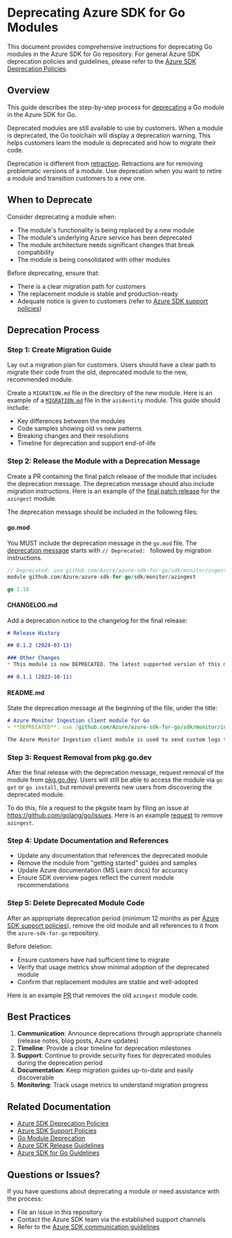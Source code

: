 # Deprecating Azure SDK for Go Modules

This document provides comprehensive instructions for deprecating Go modules in the Azure SDK for Go repository. For general Azure SDK deprecation policies and guidelines, please refer to the [Azure SDK Deprecation Policies](https://azure.github.io/azure-sdk/policies_releases.html#deprecation).

## Overview

This guide describes the step-by-step process for [deprecating](https://go.dev/wiki/Deprecated) a Go module in the Azure SDK for Go.

Deprecated modules are still available to use by customers. When a module is deprecated, the Go toolchain will display a deprecation warning. This helps customers learn the module is deprecated and how to migrate their code.

Deprecation is different from [retraction](https://go.dev/ref/mod#go-mod-file-retract). Retractions are for removing problematic versions of a module. Use deprecation when you want to retire a module and transition customers to a new one.

## When to Deprecate

Consider deprecating a module when:
- The module's functionality is being replaced by a new module
- The module's underlying Azure service has been deprecated
- The module architecture needs significant changes that break compatibility
- The module is being consolidated with other modules

Before deprecating, ensure that:
- There is a clear migration path for customers
- The replacement module is stable and production-ready
- Adequate notice is given to customers (refer to [Azure SDK support policies](https://azure.github.io/azure-sdk/policies_support.html))

## Deprecation Process

### Step 1: Create Migration Guide

Lay out a migration plan for customers. Users should have a clear path to migrate their code from the old, deprecated module to the new, recommended module.

Create a `MIGRATION.md` file in the directory of the new module. Here is an example of a [`MIGRATION.md`](https://github.com/Azure/azure-sdk-for-go/blob/main/sdk/azidentity/MIGRATION.md) file in the `azidentity` module. This guide should include:

- Key differences between the modules
- Code samples showing old vs new patterns
- Breaking changes and their resolutions
- Timeline for deprecation and support end-of-life

### Step 2: Release the Module with a Deprecation Message

Create a PR containing the final patch release of the module that includes the deprecation message. The deprecation message should also include migration instructions. Here is an example of the [final patch release](https://github.com/Azure/azure-sdk-for-go/pull/22578/files) for the `azingest` module.

The deprecation message should be included in the following files:

#### go.mod

You MUST include the deprecation message in the `go.mod` file. The [deprecation message](https://go.dev/ref/mod#go-mod-file-module-deprecation) starts with `// Deprecated: ` followed by migration instructions.

```go
// Deprecated: use github.com/Azure/azure-sdk-for-go/sdk/monitor/ingestion/azlogs instead
module github.com/Azure/azure-sdk-for-go/sdk/monitor/azingest

go 1.18
```

#### CHANGELOG.md

Add a deprecation notice to the changelog for the final release:

```md
# Release History

## 0.1.2 (2024-03-13)

### Other Changes
* This module is now DEPRECATED. The latest supported version of this module is at [github.com/Azure/azure-sdk-for-go/sdk/monitor/ingestion/azlogs](https://pkg.go.dev/github.com/Azure/azure-sdk-for-go/sdk/monitor/ingestion/azlogs)

## 0.1.1 (2023-10-11)
```

#### README.md

State the deprecation message at the beginning of the file, under the title:

```md
# Azure Monitor Ingestion client module for Go
> **DEPRECATED**: use [github.com/Azure/azure-sdk-for-go/sdk/monitor/ingestion/azlogs](https://pkg.go.dev/github.com/Azure/azure-sdk-for-go/sdk/monitor/ingestion/azlogs) instead

The Azure Monitor Ingestion client module is used to send custom logs to [Azure Monitor][azure_monitor_overview] using the [Logs Ingestion API][ingestion_overview].
```

### Step 3: Request Removal from pkg.go.dev

After the final release with the deprecation message, request removal of the module from [pkg.go.dev](https://pkg.go.dev/about). Users will still be able to access the module via `go get` or `go install`, but removal prevents new users from discovering the deprecated module.

To do this, file a request to the pkgsite team by filing an issue at https://github.com/golang/go/issues. Here is an example [request](https://github.com/golang/go/issues/66302) to remove `azingest`.

### Step 4: Update Documentation and References

- Update any documentation that references the deprecated module
- Remove the module from "getting started" guides and samples
- Update Azure documentation (MS Learn docs) for accuracy
- Ensure SDK overview pages reflect the current module recommendations

### Step 5: Delete Deprecated Module Code

After an appropriate deprecation period (minimum 12 months as per [Azure SDK support policies](https://azure.github.io/azure-sdk/policies_support.html#package-lifecycle)), remove the old module and all references to it from the `azure-sdk-for-go` repository. 

Before deletion:
- Ensure customers have had sufficient time to migrate
- Verify that usage metrics show minimal adoption of the deprecated module
- Confirm that replacement modules are stable and well-adopted

Here is an example [PR](https://github.com/Azure/azure-sdk-for-go/pull/22587/files) that removes the old `azingest` module code.

## Best Practices

1. **Communication**: Announce deprecations through appropriate channels (release notes, blog posts, Azure updates)
2. **Timeline**: Provide a clear timeline for deprecation milestones
3. **Support**: Continue to provide security fixes for deprecated modules during the deprecation period
4. **Documentation**: Keep migration guides up-to-date and easily discoverable
5. **Monitoring**: Track usage metrics to understand migration progress

## Related Documentation

- [Azure SDK Deprecation Policies](https://azure.github.io/azure-sdk/policies_releases.html#deprecation)
- [Azure SDK Support Policies](https://azure.github.io/azure-sdk/policies_support.html)
- [Go Module Deprecation](https://go.dev/wiki/Deprecated)
- [Azure SDK Release Guidelines](https://azure.github.io/azure-sdk/policies_releases.html)
- [Azure SDK for Go Guidelines](https://azure.github.io/azure-sdk/golang_introduction.html)

## Questions or Issues?

If you have questions about deprecating a module or need assistance with the process:
- File an issue in this repository
- Contact the Azure SDK team via the established support channels
- Refer to the [Azure SDK communication guidelines](https://azure.github.io/azure-sdk/general_contributing.html)
